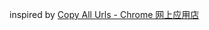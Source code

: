 inspired by [Copy All Urls - Chrome 网上应用店](https://chrome.google.com/webstore/detail/copy-all-urls/iiagcalhlpmgdipdcikkjiliaankcagj)
